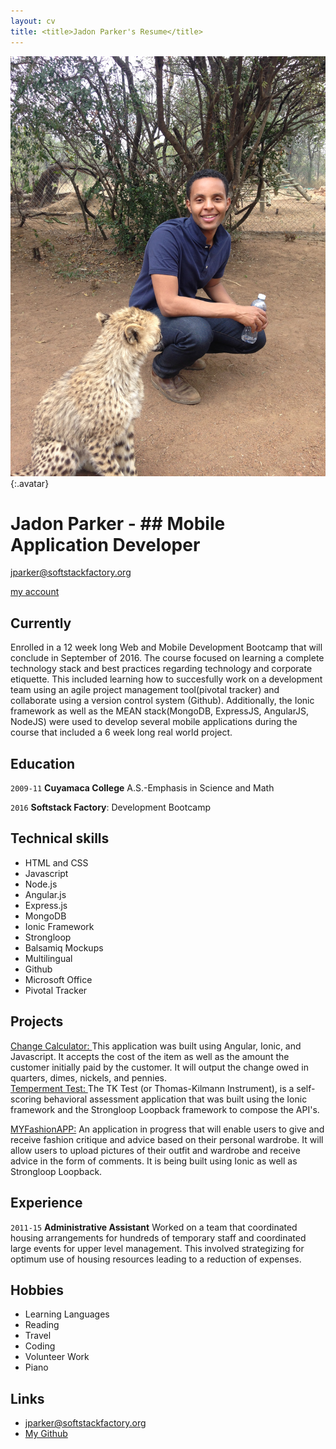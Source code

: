 ```yaml
---
layout: cv
title: <title>Jadon Parker's Resume</title>
---
```


![Jadon](./media/22.png){:.avatar}

# Jadon Parker - ## Mobile Application Developer

<div id="webaddress">
<a href="mailto:">jparker@softstackfactory.org</a>

<i class="fa fa-github"></i> <a href="https://github.com/jparkerssf">my account</a>


</div>


## Currently

Enrolled in a 12 week long Web and Mobile Development Bootcamp that will conclude in September of 2016.  The course focused on learning a complete technology stack and best practices regarding technology and corporate etiquette. This included learning how to succesfully work on a development team using an agile project management tool(pivotal tracker) and collaborate using a version control system (Github).
Additionally, the Ionic framework as well as the  MEAN stack(MongoDB, ExpressJS, AngularJS, NodeJS) were used to develop several mobile applications during the course that included a 6 week long real world project.


## Education

`2009-11`
__Cuyamaca College__ A.S.-Emphasis in Science and Math


`2016`
__Softstack Factory__: Development Bootcamp

## Technical skills

* HTML and CSS
* Javascript
* Node.js
* Angular.js
* Express.js
* MongoDB
* Ionic Framework
* Strongloop
* Balsamiq Mockups
* Multilingual
* Github
* Microsoft Office
* Pivotal Tracker


## Projects
<a href="http://codepen.io/jadtheparker/pen/wWWRBK">Change Calculator: </a> This application was built using Angular, Ionic, and Javascript. It accepts the cost of the item as well as the amount the customer initially paid by the customer. It will output the change owed in quarters, dimes, nickels, and pennies. <br>
<a href="https://github.com/jparkerssf/ionicapp2">Temperment Test: </a> The TK Test (or Thomas-Kilmann Instrument), is a self-scoring behavioral assessment application that was built using the Ionic framework and the Strongloop Loopback framework to compose the API's.



<a href="https://github.com/jparkerssf/fashionApp">MYFashionAPP:</a>  An application in progress that will enable users to give and  receive fashion critique and advice based on their personal wardrobe. It will allow users to upload pictures of their outfit and wardrobe and receive advice in the form of comments. It is being built using Ionic as well as Strongloop Loopback. 

## Experience

`2011-15`
__Administrative Assistant__ 
  Worked on a team that coordinated housing arrangements for hundreds of temporary staff and coordinated large events for upper level management. This involved strategizing for optimum use of housing resources leading to a reduction of expenses.




## Hobbies

* Learning Languages
* Reading
* Travel
* Coding
* Volunteer Work
* Piano

## Links

* <i class="fa fa-envelope"></i> <a href="mailto:">jparker@softstackfactory.org</a><br />
* <i class="fa fa-github"></i> <a href="https://github.com/jparkerssf">My Github</a><br />


